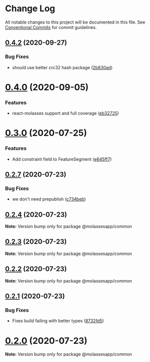 # Change Log

All notable changes to this project will be documented in this file.
See [Conventional Commits](https://conventionalcommits.org) for commit guidelines.

## [0.4.2](https://github.com/molassesapp/molasses-node/compare/v0.4.1...v0.4.2) (2020-09-27)


### Bug Fixes

* should use better crc32 hash package ([2b830ad](https://github.com/molassesapp/molasses-node/commit/2b830ad5461811eeb86074ff3ea746e706ddd7af))





# [0.4.0](https://github.com/molassesapp/molasses-node/compare/v0.3.2...v0.4.0) (2020-09-05)


### Features

* react-molasses support and full coverage ([eb32725](https://github.com/molassesapp/molasses-node/commit/eb32725eb14d95b2f5f0e7fb70f0708c8128b577))





# [0.3.0](https://github.com/molassesapp/molasses-node/compare/v0.2.7...v0.3.0) (2020-07-25)


### Features

* Add constraint field to FeatureSegment ([e645ff7](https://github.com/molassesapp/molasses-node/commit/e645ff789959496c442c6d3f206a715a51444687))





## [0.2.7](https://github.com/molassesapp/molasses-node/compare/v0.2.6...v0.2.7) (2020-07-23)


### Bug Fixes

* we don't need prepublish ([c734beb](https://github.com/molassesapp/molasses-node/commit/c734beb786f1c5a411a337072f0835d3bdccb30d))





## [0.2.4](https://github.com/molassesapp/molasses-node/compare/v0.2.3...v0.2.4) (2020-07-23)

**Note:** Version bump only for package @molassesapp/common





## [0.2.3](https://github.com/molassesapp/molasses-node/compare/v0.2.2...v0.2.3) (2020-07-23)

**Note:** Version bump only for package @molassesapp/common





## [0.2.2](https://github.com/molassesapp/molasses-node/compare/v0.2.1...v0.2.2) (2020-07-23)

**Note:** Version bump only for package @molassesapp/common





## [0.2.1](https://github.com/molassesapp/molasses-node/compare/v0.2.0...v0.2.1) (2020-07-23)


### Bug Fixes

* Fixes build failing with better types ([8732fd5](https://github.com/molassesapp/molasses-node/commit/8732fd5b90177c48df0d66b2b596c34fa6e05041))





# [0.2.0](https://github.com/molassesapp/molasses-node/compare/v0.1.5...v0.2.0) (2020-07-23)

**Note:** Version bump only for package @molassesapp/common
